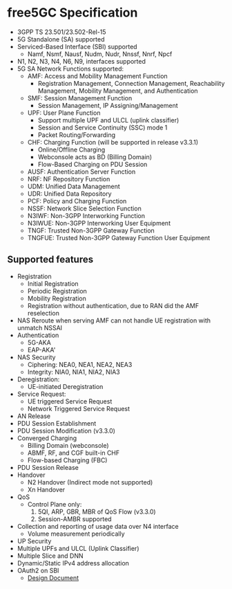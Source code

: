 <!-- Google tag (gtag.js) --> <script async src="https://www.googletagmanager.com/gtag/js?id=G-JETJ7TJ805"></script> <script> window.dataLayer = window.dataLayer || []; function gtag(){dataLayer.push(arguments);} gtag('js', new Date()); gtag('config', 'G-JETJ7TJ805'); </script>

# free5GC Specification
- 3GPP TS 23.501/23.502-Rel-15
- 5G Standalone (SA) supported
- Serviced-Based Interface (SBI) supported
    - Namf, Nsmf, Nausf, Nudm, Nudr, Nnssf, Nnrf, Npcf
- N1, N2, N3, N4, N6, N9, interfaces supported
- 5G SA Network Functions supported:
    - AMF: Access and Mobility Management Function
        - Registration Management, Connection Management, Reachability Management, Mobility Management, and Authentication
    - SMF: Session Management Function
        - Session Management, IP Assigning/Management
    - UPF: User Plane Function
        - Support multiple UPF and ULCL (uplink classifier)
        - Session and Service Continuity (SSC) mode 1
        - Packet Routing/Forwarding
    - CHF: Charging Function (will be supported in release v3.3.1)
        - Online/Offline Charging
        - Webconsole acts as BD (Billing Domain)
        - Flow-Based Charging on PDU Session
    - AUSF: Authentication Server Function
    - NRF: NF Repository Function
    - UDM: Unified Data Management
    - UDR: Unified Data Repository
    - PCF: Policy and Charging Function
    - NSSF: Network Slice Selection Function
    - N3IWF: Non-3GPP Interworking Function
    - N3IWUE: Non-3GPP Interworking User Equipment
    - TNGF: Trusted Non-3GPP Gateway Function
    - TNGFUE: Trusted Non-3GPP Gateway Function User Equipment

## Supported features
- Registration
    - Initial Registration
    - Periodic Registration
    - Mobility Registration
    - Registration without authentication, due to RAN did the AMF reselection
- NAS Reroute when serving AMF can not handle UE registration with unmatch NSSAI
- Authentication
    - 5G-AKA
    - EAP-AKA'
- NAS Security
    - Ciphering: NEA0, NEA1, NEA2, NEA3
    - Integrity: NIA0, NIA1, NIA2, NIA3
- Deregistration:
    - UE-initiated Deregistration
- Service Request:
    - UE triggered Service Request
    - Network Triggered Service Request
- AN Release
- PDU Session Establishment
- PDU Session Modification (v3.3.0)
- Converged Charging
    - Billing Domain (webconsole)
    - ABMF, RF, and CGF built-in CHF
    - Flow-based Charging (FBC)
- PDU Session Release
- Handover
    - N2 Handover (Indirect mode not supported)
    - Xn Handover
- QoS
    - Control Plane only:
        1. 5QI, ARP, GBR, MBR of QoS Flow (v3.3.0)
        2. Session-AMBR supported
- Collection and reporting of usage data over N4 interface
    - Volume measurement periodically
- UP Security
- Multiple UPFs and ULCL (Uplink Classifier)
- Multiple Slice and DNN
- Dynamic/Static IPv4 address allocation
- OAuth2 on SBI 
    - [Design Document](./OAuth2/OAuth2Design.md)
